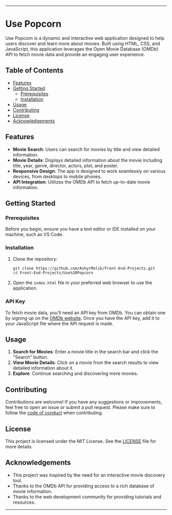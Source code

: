 
---

# Use Popcorn

Use Popcorn is a dynamic and interactive web application designed to help users discover and learn more about movies. Built using HTML, CSS, and JavaScript, this application leverages the Open Movie Database (OMDb) API to fetch movie data and provide an engaging user experience.

## Table of Contents

- [Features](#features)
- [Getting Started](#getting-started)
  - [Prerequisites](#prerequisites)
  - [Installation](#installation)
- [Usage](#usage)
- [Contributing](#contributing)
- [License](#license)
- [Acknowledgements](#acknowledgements)

## Features

- **Movie Search**: Users can search for movies by title and view detailed information.
- **Movie Details**: Displays detailed information about the movie including title, year, genre, director, actors, plot, and poster.
- **Responsive Design**: The app is designed to work seamlessly on various devices, from desktops to mobile phones.
- **API Integration**: Utilizes the OMDb API to fetch up-to-date movie information.

## Getting Started

### Prerequisites

Before you begin, ensure you have a text editor or IDE installed on your machine, such as VS Code.

### Installation

1. Clone the repository:
   ```bash
   git clone https://github.com/AshyrMalik/Front-End-Projects.git
   cd Front-End-Projects/Use%20Popcorn
   ```

2. Open the `index.html` file in your preferred web browser to use the application.

### API Key

To fetch movie data, you'll need an API key from OMDb. You can obtain one by signing up on the [OMDb website](http://www.omdbapi.com/apikey.aspx). Once you have the API key, add it to your JavaScript file where the API request is made.

## Usage

1. **Search for Movies**: Enter a movie title in the search bar and click the "Search" button.
2. **View Movie Details**: Click on a movie from the search results to view detailed information about it.
3. **Explore**: Continue searching and discovering more movies.

## Contributing

Contributions are welcome! If you have any suggestions or improvements, feel free to open an issue or submit a pull request. Please make sure to follow the [code of conduct](CODE_OF_CONDUCT.md) when contributing.

## License

This project is licensed under the MIT License. See the [LICENSE](LICENSE) file for more details.

## Acknowledgements

- This project was inspired by the need for an interactive movie discovery tool.
- Thanks to the OMDb API for providing access to a rich database of movie information.
- Thanks to the web development community for providing tutorials and resources.

---
